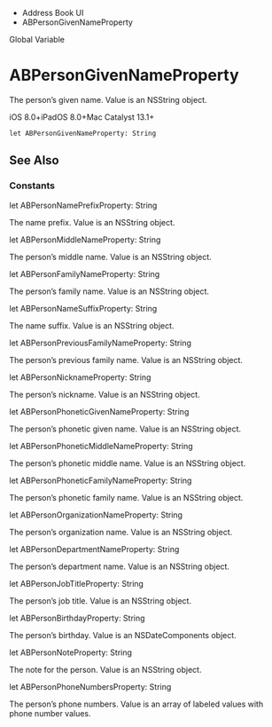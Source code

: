 

- Address Book UI
-  ABPersonGivenNameProperty 

Global Variable

# ABPersonGivenNameProperty

The person’s given name. Value is an NSString object.

iOS 8.0+iPadOS 8.0+Mac Catalyst 13.1+

``` source
let ABPersonGivenNameProperty: String
```

## See Also

### Constants

let ABPersonNamePrefixProperty: String

The name prefix. Value is an NSString object.

let ABPersonMiddleNameProperty: String

The person’s middle name. Value is an NSString object.

let ABPersonFamilyNameProperty: String

The person’s family name. Value is an NSString object.

let ABPersonNameSuffixProperty: String

The name suffix. Value is an NSString object.

let ABPersonPreviousFamilyNameProperty: String

The person’s previous family name. Value is an NSString object.

let ABPersonNicknameProperty: String

The person’s nickname. Value is an NSString object.

let ABPersonPhoneticGivenNameProperty: String

The person’s phonetic given name. Value is an NSString object.

let ABPersonPhoneticMiddleNameProperty: String

The person’s phonetic middle name. Value is an NSString object.

let ABPersonPhoneticFamilyNameProperty: String

The person’s phonetic family name. Value is an NSString object.

let ABPersonOrganizationNameProperty: String

The person’s organization name. Value is an NSString object.

let ABPersonDepartmentNameProperty: String

The person’s department name. Value is an NSString object.

let ABPersonJobTitleProperty: String

The person’s job title. Value is an NSString object.

let ABPersonBirthdayProperty: String

The person’s birthday. Value is an NSDateComponents object.

let ABPersonNoteProperty: String

The note for the person. Value is an NSString object.

let ABPersonPhoneNumbersProperty: String

The person’s phone numbers. Value is an array of labeled values with phone number values.

